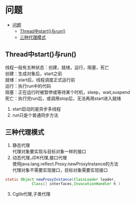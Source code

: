 # 问题

- [问题](#问题)
  - [Thread中start()与run()](#thread中start与run)
  - [三种代理模式](#三种代理模式)

## Thread中start()与run()

线程一般有五种状态：创建，就绪，运行，阻塞，死亡  
创建：生成对象后，start之前  
就绪：start后，线程调度正式运行前  
运行：执行run中的代码  
阻塞：正在运行时被暂停或等待某个时机，sleep，wait,suspend  
死亡：执行完run后，或调用stop后，无法再用start进入就绪  

1. start启动的是异步多线程
2. run只是个普通同步方法

## 三种代理模式

1. 静态代理  
   代理对象要实现与目标对象一样的接口
2. 动态代理,JDK代理,接口代理  
   使用java.lang.reflect.Proxy.newProxyInstance的方法  
   代理对象不需要实现接口，目标对象需要实现接口
```java
static Object newProxyInstance(ClassLoader loader, 
            Class[] interfaces,InvocationHandler h )
```
3. Cglib代理,子类代理
